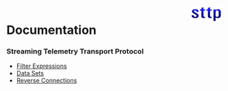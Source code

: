 <img align="right" src="img/sttp.png" alt="STTP">

# Documentation
### Streaming Telemetry Transport Protocol

* [Filter Expressions](filter-expressions)
* [Data Sets](data-sets)
* [Reverse Connections](reverse-connections)